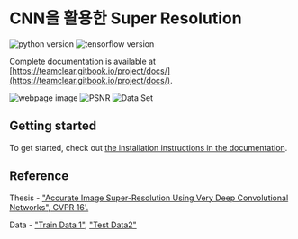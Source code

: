 # CNN을 활용한 Super Resolution

![python version](https://img.shields.io/badge/python-3.x-blue.svg)
![tensorflow version](https://img.shields.io/badge/tensorflow_gpu-1.8-blue.svg)

Complete documentation is available at  [https://teamclear.gitbook.io/project/docs/](https://teamclear.gitbook.io/project/docs/).


![webpage image](https://i.imgur.com/T1u4bIQ.png)
![PSNR](https://i.imgur.com/rFNKdxz.png)
![Data Set](https://i.imgur.com/mFJWKMF.png)


## Getting started

To get started, check out [the installation instructions in the documentation](docs/setup.md).

## Reference
Thesis - ["Accurate Image Super-Resolution Using Very Deep Convolutional Networks", CVPR 16'.](http://cv.snu.ac.kr/research/VDSR/VDSR_CVPR2016.pdf)

Data - ["Train Data 1"](http://cv.snu.ac.kr/research/VDSR/train_data.zip),
["Test Data2"](http://cv.snu.ac.kr/research/VDSR/test_data.zip)
